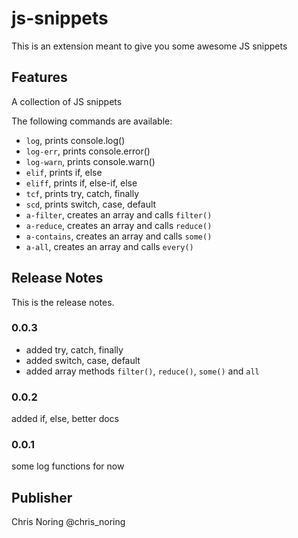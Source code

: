 # js-snippets

This is an extension meant to give you some awesome JS snippets

## Features
A collection of JS snippets

The following commands are available:

- `log`, prints console.log()
- `log-err`, prints console.error()
- `log-warn`, prints console.warn()
- `elif`, prints if, else
- `eliff`, prints if, else-if, else
- `tcf`, prints try, catch, finally
- `scd`, prints switch, case, default
- `a-filter`, creates an array and calls `filter()`
- `a-reduce`, creates an array and calls `reduce()`
- `a-contains`, creates an array and calls `some()`
- `a-all`, creates an array and calls `every()`

## Release Notes
This is the release notes.

### 0.0.3
- added try, catch, finally
- added switch, case, default
- added array methods `filter()`, `reduce()`, `some()` and `all` 

### 0.0.2
added if, else, better docs

### 0.0.1
some log functions for now


## Publisher
Chris Noring
@chris_noring
